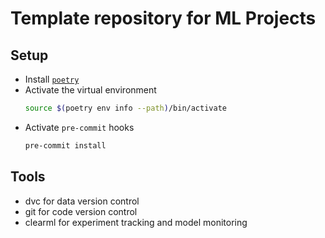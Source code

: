 # Template repository for ML Projects

## Setup

- Install [`poetry`](https://python-poetry.org/docs/#installing-with-the-official-installer)
- Activate the virtual environment
  ```sh
  source $(poetry env info --path)/bin/activate
  ```
- Activate `pre-commit` hooks
  ```sh
  pre-commit install
  ```

## Tools

- dvc for data version control
- git for code version control
- clearml for experiment tracking and model monitoring

